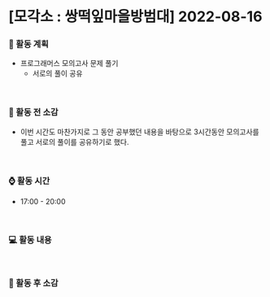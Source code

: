 # [모각소 : 쌍떡잎마을방범대] 2022-08-16

### 📅 활동 계획
* 프로그래머스 모의고사 문제 풀기
  * 서로의 풀이 공유

<br>

### 💬 활동 전 소감
* 이번 시간도 마찬가지로 그 동안 공부했던 내용을 바탕으로 3시간동안 모의고사를 풀고 서로의 풀이를 공유하기로 했다.

<br>

### ⌚️ 활동 시간
* 17:00 - 20:00

<br>

### 💻 활동 내용

<br>

### 💬 활동 후 소감

